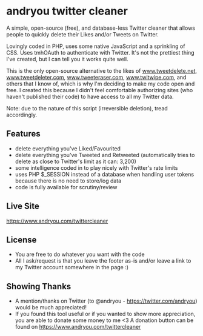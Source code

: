 # andryou twitter cleaner
A simple, open-source (free), and database-less Twitter cleaner that allows people to quickly delete their Likes and/or Tweets on Twitter.

Lovingly coded in PHP, uses some native JavaScript and a sprinkling of CSS. Uses tmhOAuth to authenticate with Twitter.
It's not the prettiest thing I've created, but I can tell you it works quite well.

This is the only open-source alternative to the likes of www.tweetdelete.net, www.tweetdeleter.com, www.tweeteraser.com, www.twitwipe.com, and others that I know of, which is why I'm deciding to make my code open and free.
I created this because I didn't feel comfortable authorizing sites (who haven't published their code) to have access to all my Twitter data.

Note: due to the nature of this script (irreversible deletion), tread accordingly.

## Features
* delete everything you've Liked/Favourited
* delete everything you've Tweeted and Retweeted (automatically tries to delete as close to Twitter's limit as it can: 3,200)
* some intelligence coded in to play nicely with Twitter's rate limits
* uses PHP $_SESSION instead of a database when handling user tokens because there is no need to store/log data
* code is fully available for scrutiny/review

## Live Site
https://www.andryou.com/twittercleaner

## License
* You are free to do whatever you want with the code
* All I ask/request is that you leave the footer as-is and/or leave a link to my Twitter account somewhere in the page :)

## Showing Thanks
* A mention/thanks on Twitter (to @andryou - https://twitter.com/andryou) would be much appreciated!
* If you found this tool useful or if you wanted to show more appreciation, you are able to donate some money to me <3 A donation button can be found on https://www.andryou.com/twittercleaner